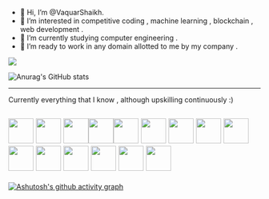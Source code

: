 - 👋 Hi, I’m @VaquarShaikh.
- 👀 I’m interested in competitive coding , machine learning , blockchain , web development .
- 🌱 I’m currently studying computer engineering .
- 💞️ I’m ready to work in any domain allotted to me by my company .

<!-- <img src="https://media.giphy.com/media/4UzW8S83pWoKs/giphy.gif" width="1300" height="40" /> -->
<img src="https://i.imgur.com/gjv5CaH.gif" />

![Anurag's GitHub stats](https://github-readme-stats.vercel.app/api?username=VaquarShaikh&show_icons=true&theme=radical)

---
Currently everything that I know , although upskilling continuously :)

<img src = "https://cdn.worldvectorlogo.com/logos/c.svg" width = "50" height = "50" /> <img src = "https://cdn.worldvectorlogo.com/logos/java.svg" width = "50" height = "50" /> <img src = "https://cdn.worldvectorlogo.com/logos/python-5.svg" width = "50" height = "50" /><img src = "https://miro.medium.com/max/579/1*lI0nR91pNegb9mwLmgNgQQ.png" width = "50" height = "50" /><img src = "https://www.europlanet-society.org/wp-content/uploads/2020/11/Europlanet_Machine_Learning_Logo_Combined_Black.png" width = "50" height = "50" /> <img src="https://previews.123rf.com/images/essaphear/essaphear1709/essaphear170900001/86808937-data-science-logo-ic%C3%B4ne-design-vector.jpg" width="50" height="50" /> <img src="https://cdn.worldvectorlogo.com/logos/blockchain.svg" width="50" height="50" /> <img src = "https://d33wubrfki0l68.cloudfront.net/13cd70e346e98d3d53a625911f42e158f14c2228/bc65c/static/c3bcc8c47890ffd2a2c329972c73d0fd/e018d/ethereum-logo-portrait-black-gray.png" width = "50" height = "50" /> <img src = "https://truffleframework.com/img/favicons/truffle-share.png" width = "50" height = "50"/><img src = "https://cdn.worldvectorlogo.com/logos/html-1.svg" width = "50" height = "50" /> <img src = "https://cdn.worldvectorlogo.com/logos/css-3.svg" width = "50" height = "50" /> <img src="https://cdn.worldvectorlogo.com/logos/nodejs.svg" width="50" height="50" /> <img src="https://cdn.worldvectorlogo.com/logos/mysql-6.svg" width="50" height="50" /> <img src="https://cdn.worldvectorlogo.com/logos/mongodb-icon-1.svg" width="50" height="50" /> <img src="https://upload.wikimedia.org/wikipedia/commons/a/a7/React-icon.svg" width = "50"/>
---

[![Ashutosh's github activity graph](https://activity-graph.herokuapp.com/graph?username=VaquarShaikh&theme=chartreuse-dark)](https://github.com/ashutosh00710/github-readme-activity-graph)

<!---
VaquarShaikh/VaquarShaikh is a ✨ special ✨ repository because its `README.md` (this file) appears on your GitHub profile.
You can click the Preview link to take a look at your changes.
--->
